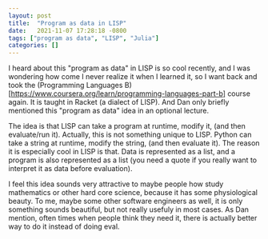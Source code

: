 ```yaml
---
layout: post
title:  "Program as data in LISP"
date:   2021-11-07 17:28:18 -0800
tags: ["program as data", "LISP", "Julia"]
categories: []
---
```


I heard about this "program as data" in LISP is so cool recently, and I was wondering how come I never realize it when I learned it, so I want back and took the (Programming Languages B)[https://www.coursera.org/learn/programming-languages-part-b] course again. It is taught in Racket (a dialect of LISP). And Dan only briefly mentioned this "program as data" idea in an optional lecture.

The idea is that LISP can take a program at runtime, modify it, (and then evaluate/run it). Actually, this is not something unique to LISP. Python can take a string at runtime, modify the string, (and then evaluate it). The reason it is especially cool in LISP is that. Data is represented as a list, and a program is also represented as a list (you need a quote if you really want to interpret it as data before evaluation).

I feel this idea sounds very attractive to maybe people how study mathematics or other hard core science, because it has some physiological beauty. To me, maybe some other software engineers as well, it is only something sounds beautiful, but not really usefuly in most cases. As Dan mention, often times when people think they need it, there is actually better way to do it instead of doing eval.
